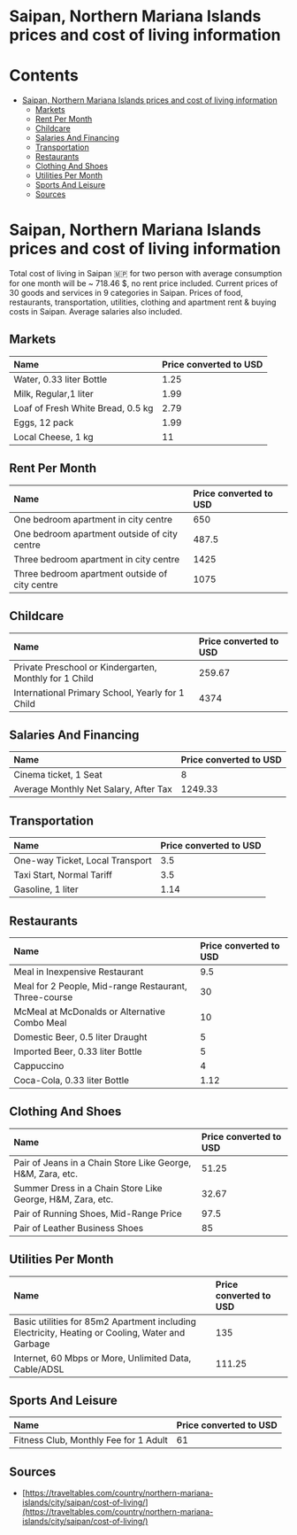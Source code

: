 
Saipan, Northern Mariana Islands prices and cost of living information
======================================================================

Contents
========

* [Saipan, Northern Mariana Islands prices and cost of living information](#saipan-northern-mariana-islands-prices-and-cost-of-living-information)
	* [Markets](#markets)
	* [Rent Per Month](#rent-per-month)
	* [Childcare](#childcare)
	* [Salaries And Financing](#salaries-and-financing)
	* [Transportation](#transportation)
	* [Restaurants](#restaurants)
	* [Clothing And Shoes](#clothing-and-shoes)
	* [Utilities Per Month](#utilities-per-month)
	* [Sports And Leisure](#sports-and-leisure)
	* [Sources](#sources)

# Saipan, Northern Mariana Islands prices and cost of living information


Total cost of living in Saipan 🇲🇵 for two person with average consumption for one month will be ~ 718.46 $, no rent 
price included. Current prices of 30 goods and services in 9 categories  in Saipan. Prices of food, restaurants, 
transportation, utilities, clothing and apartment rent & buying costs in Saipan. Average salaries also included.
## Markets

|Name|Price converted to USD|
| :--- | :--- |
|Water, 0.33 liter Bottle|1.25|
|Milk, Regular,1 liter|1.99|
|Loaf of Fresh White Bread, 0.5 kg|2.79|
|Eggs, 12 pack|1.99|
|Local Cheese, 1 kg|11|
  

## Rent Per Month

|Name|Price converted to USD|
| :--- | :--- |
|One bedroom apartment in city centre|650|
|One bedroom apartment outside of city centre|487.5|
|Three bedroom apartment in city centre|1425|
|Three bedroom apartment outside of city centre|1075|
  

## Childcare

|Name|Price converted to USD|
| :--- | :--- |
|Private Preschool or Kindergarten, Monthly for 1 Child|259.67|
|International Primary School, Yearly for 1 Child|4374|
  

## Salaries And Financing

|Name|Price converted to USD|
| :--- | :--- |
|Cinema ticket, 1 Seat|8|
|Average Monthly Net Salary, After Tax|1249.33|
  

## Transportation

|Name|Price converted to USD|
| :--- | :--- |
|One-way Ticket, Local Transport|3.5|
|Taxi Start, Normal Tariff|3.5|
|Gasoline, 1 liter|1.14|
  

## Restaurants

|Name|Price converted to USD|
| :--- | :--- |
|Meal in Inexpensive Restaurant|9.5|
|Meal for 2 People, Mid-range Restaurant, Three-course|30|
|McMeal at McDonalds or Alternative Combo Meal|10|
|Domestic Beer, 0.5 liter Draught|5|
|Imported Beer, 0.33 liter Bottle|5|
|Cappuccino|4|
|Coca-Cola, 0.33 liter Bottle|1.12|
  

## Clothing And Shoes

|Name|Price converted to USD|
| :--- | :--- |
|Pair of Jeans in a Chain Store Like George, H&M, Zara, etc.|51.25|
|Summer Dress in a Chain Store Like George, H&M, Zara, etc.|32.67|
|Pair of Running Shoes, Mid-Range Price|97.5|
|Pair of Leather Business Shoes|85|
  

## Utilities Per Month

|Name|Price converted to USD|
| :--- | :--- |
|Basic utilities for 85m2 Apartment including Electricity, Heating or Cooling, Water and Garbage|135|
|Internet, 60 Mbps or More, Unlimited Data, Cable/ADSL|111.25|
  

## Sports And Leisure

|Name|Price converted to USD|
| :--- | :--- |
|Fitness Club, Monthly Fee for 1 Adult|61|
  

## Sources

- [https://traveltables.com/country/northern-mariana-islands/city/saipan/cost-of-living/](https://traveltables.com/country/northern-mariana-islands/city/saipan/cost-of-living/)
